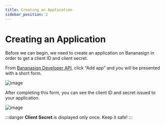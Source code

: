 ```yaml
---
title: Creating an Application
sidebar_position: 2
---
```


# Creating an Application

Before we can begin, we need to create an application on Bananasign in order to get a client ID and client secret.

From [Bananasign Developer API](https://app.bananasign.co/settings/api), click “Add app” and you will be presented with a short form.

![image](img/create-app.png)

After completing this form, you can see the client ID and secret issued to your application.

![image](img/app-info.png)

:::danger
**Client Secret** is displayed only once. Keep it safe!
:::